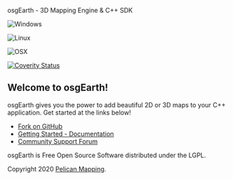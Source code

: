 osgEarth - 3D Mapping Engine & C++ SDK

![Windows](https://github.com/gwaldron/osgearth/workflows/windows-x64-Release/badge.svg)

![Linux](https://github.com/gwaldron/osgearth/workflows/linux-x64/badge.svg)

![OSX](https://github.com/gwaldron/osgearth/workflows/macosx-x64/badge.svg)

[![Coverity Status](https://scan.coverity.com/projects/9251/badge.svg)](https://scan.coverity.com/projects/gwaldron-osgearth)



## Welcome to osgEarth!

osgEarth gives you the power to add beautiful 2D or 3D maps to your C++ application. Get started at the links below!

* [Fork on GitHub](https://github.com/gwaldron/osgearth)
* [Getting Started - Documentation](http://docs.osgearth.org/en/latest/)
* [Community Support Forum](http://forum.osgearth.org/)

osgEarth is Free Open Source Software distributed under the LGPL.

Copyright 2020 [Pelican Mapping](http://web.pelicanmapping.com/).

